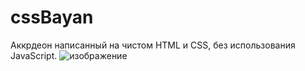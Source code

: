 # cssBayan
Аккрдеон написанный на чистом HTML и СSS, без использования JavaScript.
![изображение](https://github.com/timb-bers/cssBayan/assets/82755709/e2c0172b-2339-40c2-8a61-34f0aec2514c)

